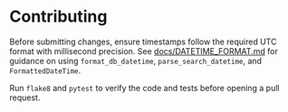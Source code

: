 # Contributing

Before submitting changes, ensure timestamps follow the required UTC format with millisecond precision. See [docs/DATETIME_FORMAT.md](docs/DATETIME_FORMAT.md) for guidance on using `format_db_datetime`, `parse_search_datetime`, and `FormattedDateTime`.

Run `flake8` and `pytest` to verify the code and tests before opening a pull request.

